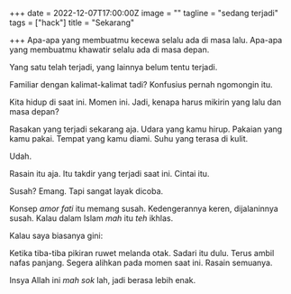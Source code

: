 +++
date = 2022-12-07T17:00:00Z
image = ""
tagline = "sedang terjadi"
tags = ["hack"]
title = "Sekarang"

+++
Apa-apa yang membuatmu kecewa selalu ada di masa lalu. Apa-apa yang membuatmu khawatir selalu ada di masa depan.

Yang satu telah terjadi, yang lainnya belum tentu terjadi.

Familiar dengan kalimat-kalimat tadi? Konfusius pernah ngomongin itu.

Kita hidup di saat ini. Momen ini. Jadi, kenapa harus mikirin yang lalu dan masa depan?

Rasakan yang terjadi sekarang aja. Udara yang kamu hirup. Pakaian yang kamu pakai. Tempat yang kamu diami. Suhu yang terasa di kulit.

Udah.

Rasain itu aja. Itu takdir yang terjadi saat ini. Cintai itu.

Susah? Emang. Tapi sangat layak dicoba.

Konsep _amor fati_ itu memang susah. Kedengerannya keren, dijalaninnya susah. Kalau dalam Islam _mah_ itu _teh_ ikhlas.

Kalau saya biasanya gini:

Ketika tiba-tiba pikiran ruwet melanda otak. Sadari itu dulu. Terus ambil nafas panjang. Segera alihkan pada momen saat ini. Rasain semuanya.

Insya Allah ini _mah sok_ lah, jadi berasa lebih enak.